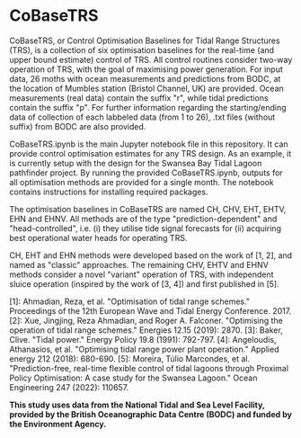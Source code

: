 # CoBaseTRS
CoBaseTRS, or Control Optimisation Baselines for Tidal Range Structures (TRS), is a collection of six optimisation baselines for the real-time (and upper bound estimate) control of TRS. All control routines consider two-way operation of TRS, with the goal of maximising power generation. For input data, 26 moths with ocean measurements and predictions from BODC, at the location of Mumbles station (Bristol Channel, UK) are provided. Ocean measurements (real data) contain the suffix "r", while tidal predictions contain the suffix "p". For further information regarding the starting/ending data of collection of each labbeled data (from 1 to 26), .txt files (without suffix) from BODC are also provided.

CoBaseTRS.ipynb is the main Jupyter notebook file in this repository. It can provide control optimisation estimates for any TRS design. As an example, it is currently setup with the design for the Swansea Bay Tidal Lagoon pathfinder project. By running the provided CoBaseTRS.ipynb, outputs for all optimisation methods are provided for a single month. The notebook contains instructions for installing required packages.

The optimisation baselines in CoBaseTRS are named CH, CHV, EHT, EHTV, EHN and EHNV. All methods are of the type "prediction-dependent" and "head-controlled", i.e. (i) they utilise tide signal forecasts for (ii) acquiring best operational water heads for operating TRS.

CH, EHT and EHN methods were developed based on the work of [1, 2], and named as "classic" approaches. The remaining CHV, EHTV and EHNV methods consider a novel "variant" operation of TRS, with independent sluice operation (inspired by the work of [3, 4]) and first published in [5].

[1]: Ahmadian, Reza, et al. "Optimisation of tidal range schemes." Proceedings of the 12th European Wave and Tidal Energy Conference. 2017.
[2]: Xue, Jingjing, Reza Ahmadian, and Roger A. Falconer. "Optimising the operation of tidal range schemes." Energies 12.15 (2019): 2870.
[3]: Baker, Clive. "Tidal power." Energy Policy 19.8 (1991): 792-797.
[4]: Angeloudis, Athanasios, et al. "Optimising tidal range power plant operation." Applied energy 212 (2018): 680-690.
[5]: Moreira, Túlio Marcondes, et al. "Prediction-free, real-time flexible control of tidal lagoons through Proximal Policy Optimisation: A case study for the Swansea Lagoon." Ocean Engineering 247 (2022): 110657.

**This study uses data from the National Tidal and Sea Level Facility, provided by the British Oceanographic Data Centre (BODC) and funded by the Environment Agency.**
